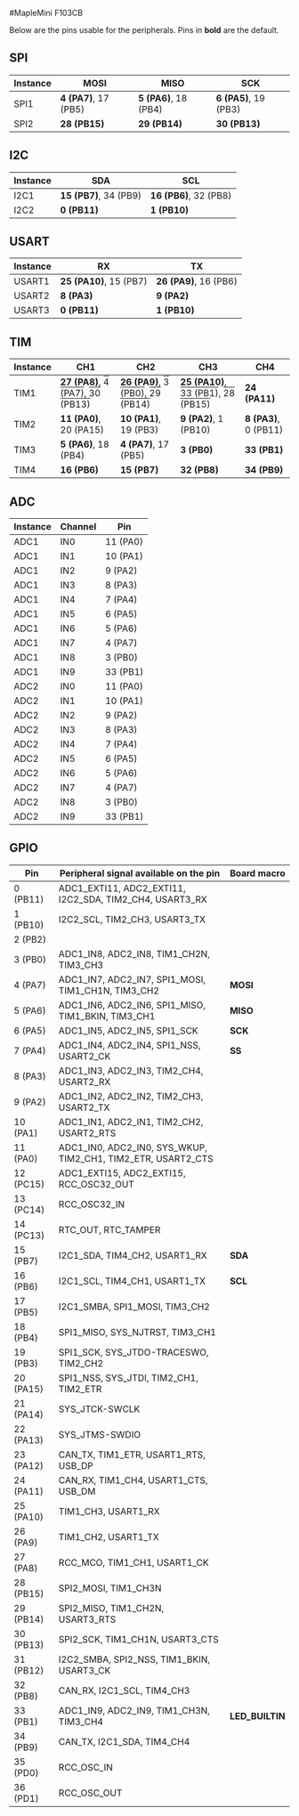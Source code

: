 #MapleMini F103CB

Below are the pins usable for the peripherals. Pins in **bold** are the default.

## SPI

Instance |MOSI|MISO|SCK|
-|-|-|-|
SPI1|**4 (PA7)**, 17 (PB5)|**5 (PA6)**, 18 (PB4)|**6 (PA5)**, 19 (PB3)|
SPI2|**28 (PB15)**|**29 (PB14)**|**30 (PB13)**|

## I2C

Instance |SDA|SCL|
-|-|-|
I2C1|**15 (PB7)**, 34 (PB9)|**16 (PB6)**, 32 (PB8)|
I2C2|**0 (PB11)**|**1 (PB10)**|

## USART

Instance |RX|TX|
-|-|-|
USART1|**25 (PA10)**, 15 (PB7)|**26 (PA9)**, 16 (PB6)|
USART2|**8 (PA3)**|**9 (PA2)**|
USART3|**0 (PB11)**|**1 (PB10)**|

## TIM

Instance |CH1|CH2|CH3|CH4|
-|-|-|-|-|
TIM1|**27 (PA8)**, <span style="text-decoration: overline">4 (PA7)</span>, <span style="text-decoration: overline">30 (PB13)</span>|**26 (PA9)**, <span style="text-decoration: overline">3 (PB0)</span>, <span style="text-decoration: overline">29 (PB14)</span>|**25 (PA10)**, <span style="text-decoration: overline">33 (PB1)</span>, <span style="text-decoration: overline">28 (PB15)</span>|**24 (PA11)**|
TIM2|**11 (PA0)**, 20 (PA15)|**10 (PA1)**, 19 (PB3)|**9 (PA2)**, 1 (PB10)|**8 (PA3)**, 0 (PB11)|
TIM3|**5 (PA6)**, 18 (PB4)|**4 (PA7)**, 17 (PB5)|**3 (PB0)**|**33 (PB1)**|
TIM4|**16 (PB6)**|**15 (PB7)**|**32 (PB8)**|**34 (PB9)**|

## ADC 

Instance | Channel | Pin
-|-|-
ADC1|IN0|11 (PA0)|
ADC1|IN1|10 (PA1)|
ADC1|IN2|9 (PA2)|
ADC1|IN3|8 (PA3)|
ADC1|IN4|7 (PA4)|
ADC1|IN5|6 (PA5)|
ADC1|IN6|5 (PA6)|
ADC1|IN7|4 (PA7)|
ADC1|IN8|3 (PB0)|
ADC1|IN9|33 (PB1)|
ADC2|IN0|11 (PA0)|
ADC2|IN1|10 (PA1)|
ADC2|IN2|9 (PA2)|
ADC2|IN3|8 (PA3)|
ADC2|IN4|7 (PA4)|
ADC2|IN5|6 (PA5)|
ADC2|IN6|5 (PA6)|
ADC2|IN7|4 (PA7)|
ADC2|IN8|3 (PB0)|
ADC2|IN9|33 (PB1)|

## GPIO 

Pin | Peripheral signal available on the pin | Board macro
-|-|-
0 (PB11) |ADC1_EXTI11, ADC2_EXTI11, I2C2_SDA, TIM2_CH4, USART3_RX||
1 (PB10) |I2C2_SCL, TIM2_CH3, USART3_TX||
2 (PB2) |||
3 (PB0) |ADC1_IN8, ADC2_IN8, TIM1_CH2N, TIM3_CH3||
4 (PA7) |ADC1_IN7, ADC2_IN7, SPI1_MOSI, TIM1_CH1N, TIM3_CH2|**MOSI**|
5 (PA6) |ADC1_IN6, ADC2_IN6, SPI1_MISO, TIM1_BKIN, TIM3_CH1|**MISO**|
6 (PA5) |ADC1_IN5, ADC2_IN5, SPI1_SCK|**SCK**|
7 (PA4) |ADC1_IN4, ADC2_IN4, SPI1_NSS, USART2_CK|**SS**|
8 (PA3) |ADC1_IN3, ADC2_IN3, TIM2_CH4, USART2_RX||
9 (PA2) |ADC1_IN2, ADC2_IN2, TIM2_CH3, USART2_TX||
10 (PA1) |ADC1_IN1, ADC2_IN1, TIM2_CH2, USART2_RTS||
11 (PA0) |ADC1_IN0, ADC2_IN0, SYS_WKUP, TIM2_CH1, TIM2_ETR, USART2_CTS||
12 (PC15) |ADC1_EXTI15, ADC2_EXTI15, RCC_OSC32_OUT||
13 (PC14) |RCC_OSC32_IN||
14 (PC13) |RTC_OUT, RTC_TAMPER||
15 (PB7) |I2C1_SDA, TIM4_CH2, USART1_RX|**SDA**|
16 (PB6) |I2C1_SCL, TIM4_CH1, USART1_TX|**SCL**|
17 (PB5) |I2C1_SMBA, SPI1_MOSI, TIM3_CH2||
18 (PB4) |SPI1_MISO, SYS_NJTRST, TIM3_CH1||
19 (PB3) |SPI1_SCK, SYS_JTDO-TRACESWO, TIM2_CH2||
20 (PA15) |SPI1_NSS, SYS_JTDI, TIM2_CH1, TIM2_ETR||
21 (PA14) |SYS_JTCK-SWCLK||
22 (PA13) |SYS_JTMS-SWDIO||
23 (PA12) |CAN_TX, TIM1_ETR, USART1_RTS, USB_DP||
24 (PA11) |CAN_RX, TIM1_CH4, USART1_CTS, USB_DM||
25 (PA10) |TIM1_CH3, USART1_RX||
26 (PA9) |TIM1_CH2, USART1_TX||
27 (PA8) |RCC_MCO, TIM1_CH1, USART1_CK||
28 (PB15) |SPI2_MOSI, TIM1_CH3N||
29 (PB14) |SPI2_MISO, TIM1_CH2N, USART3_RTS||
30 (PB13) |SPI2_SCK, TIM1_CH1N, USART3_CTS||
31 (PB12) |I2C2_SMBA, SPI2_NSS, TIM1_BKIN, USART3_CK||
32 (PB8) |CAN_RX, I2C1_SCL, TIM4_CH3||
33 (PB1) |ADC1_IN9, ADC2_IN9, TIM1_CH3N, TIM3_CH4|**LED_BUILTIN**|
34 (PB9) |CAN_TX, I2C1_SDA, TIM4_CH4||
35 (PD0) |RCC_OSC_IN||
36 (PD1) |RCC_OSC_OUT||
